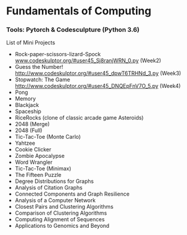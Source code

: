 # Fundamentals of Computing
### Tools: Pytorch & Codesculpture (Python 3.6)

List of Mini Projects

*   Rock-paper-scissors-lizard-Spock www.codeskulptor.org/#user45_Sj8ranjWRN_0.py (Week2)
*   Guess the Number! http://www.codeskulptor.org/#user45_dpwT6TRHNd_3.py (Week3)
*   Stopwatch: The Game http://www.codeskulptor.org/#user45_DNQEpFnV7O_5.py (Week4)
*   Pong
*   Memory
*   Blackjack
*   Spaceship
*   RiceRocks (clone of classic arcade game Asteroids)
*   2048 (Merge)
*   2048 (Full)
*   Tic-Tac-Toe (Monte Carlo)
*   Yahtzee
*   Cookie Clicker
*   Zombie Apocalypse
*   Word Wrangler
*   Tic-Tac-Toe (Minimax)
*   The Fifteen Puzzle
*   Degree Distributions for Graphs
*   Analysis of Citation Graphs
*   Connected Components and Graph Resilience
*   Analysis of a Computer Network
*   Closest Pairs and Clustering Algorithms
*   Comparison of Clustering Algorithms
*   Computing Alignment of Sequences
*   Applications to Genomics and Beyond
